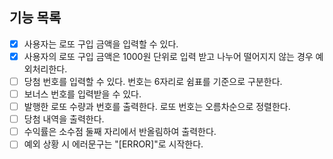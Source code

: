 ## 기능 목록

- [x] 사용자는 로또 구입 금액을 입력할 수 있다.
- [x] 사용자의 로또 구입 금액은 1000원 단위로 입력 받고 나누어 떨어지지 않는 경우 예외처리한다.
- [ ] 당첨 번호를 입력할 수 있다. 번호는 6자리로 쉼표를 기준으로 구분한다.
- [ ] 보너스 번호를 입력받을 수 있다.
- [ ] 발행한 로또 수량과 번호를 출력한다. 로또 번호는 오름차순으로 정렬한다.
- [ ] 당첨 내역을 출력한다.
- [ ] 수익률은 소수점 둘째 자리에서 반올림하여 출력한다.
- [ ] 예외 상황 시 에러문구는 "[ERROR]"로 시작한다.
